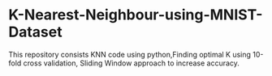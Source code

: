 # K-Nearest-Neighbour-using-MNIST-Dataset
This repository consists KNN code using python,Finding optimal K using 10-fold cross validation, Sliding Window approach to increase accuracy.
